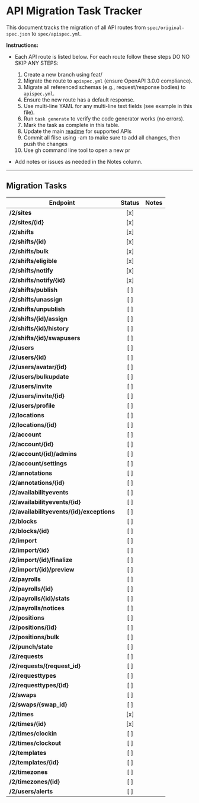 # API Migration Task Tracker

This document tracks the migration of all API routes from `spec/original-spec.json` to `spec/apispec.yml`.

**Instructions:**

- Each API route is listed below. For each route follow these steps DO NO SKIP ANY STEPS:

  1. Create a new branch using feat/<apislug>
  2. Migrate the route to `apispec.yml` (ensure OpenAPI 3.0.0 compliance).
  3. Migrate all referenced schemas (e.g., request/response bodies) to `apispec.yml`.
  4. Ensure the new route has a default response.
  5. Use multi-line YAML for any multi-line text fields (see example in this file).
  6. Run `task generate` to verify the code generator works (no errors).
  7. Mark the task as complete in this table.
  8. Update the main [readme](README.md) for supported APIs
  9. Commit all filse using -am to make sure to add all changes, then push the changes
  10. Use gh command line tool to open a new pr

- Add notes or issues as needed in the Notes column.

---

## Migration Tasks

| Endpoint                                  | Status | Notes |
| ----------------------------------------- | :----: | ----- |
| **/2/sites**                              |  [x]   |       |
| **/2/sites/{id}**                         |  [x]   |       |
| **/2/shifts**                             |  [x]   |       |
| **/2/shifts/{id}**                        |  [x]   |       |
| **/2/shifts/bulk**                        |  [x]   |       |
| **/2/shifts/eligible**                    |  [x]   |       |
| **/2/shifts/notify**                      |  [x]   |       |
| **/2/shifts/notify/{id}**                 |  [x]   |       |
| **/2/shifts/publish**                     |  [ ]   |       |
| **/2/shifts/unassign**                    |  [ ]   |       |
| **/2/shifts/unpublish**                   |  [ ]   |       |
| **/2/shifts/{id}/assign**                 |  [ ]   |       |
| **/2/shifts/{id}/history**                |  [ ]   |       |
| **/2/shifts/{id}/swapusers**              |  [ ]   |       |
| **/2/users**                              |  [ ]   |       |
| **/2/users/{id}**                         |  [ ]   |       |
| **/2/users/avatar/{id}**                  |  [ ]   |       |
| **/2/users/bulkupdate**                   |  [ ]   |       |
| **/2/users/invite**                       |  [ ]   |       |
| **/2/users/invite/{id}**                  |  [ ]   |       |
| **/2/users/profile**                      |  [ ]   |       |
| **/2/locations**                          |  [ ]   |       |
| **/2/locations/{id}**                     |  [ ]   |       |
| **/2/account**                            |  [ ]   |       |
| **/2/account/{id}**                       |  [ ]   |       |
| **/2/account/{id}/admins**                |  [ ]   |       |
| **/2/account/settings**                   |  [ ]   |       |
| **/2/annotations**                        |  [ ]   |       |
| **/2/annotations/{id}**                   |  [ ]   |       |
| **/2/availabilityevents**                 |  [ ]   |       |
| **/2/availabilityevents/{id}**            |  [ ]   |       |
| **/2/availabilityevents/{id}/exceptions** |  [ ]   |       |
| **/2/blocks**                             |  [ ]   |       |
| **/2/blocks/{id}**                        |  [ ]   |       |
| **/2/import**                             |  [ ]   |       |
| **/2/import/{id}**                        |  [ ]   |       |
| **/2/import/{id}/finalize**               |  [ ]   |       |
| **/2/import/{id}/preview**                |  [ ]   |       |
| **/2/payrolls**                           |  [ ]   |       |
| **/2/payrolls/{id}**                      |  [ ]   |       |
| **/2/payrolls/{id}/stats**                |  [ ]   |       |
| **/2/payrolls/notices**                   |  [ ]   |       |
| **/2/positions**                          |  [ ]   |       |
| **/2/positions/{id}**                     |  [ ]   |       |
| **/2/positions/bulk**                     |  [ ]   |       |
| **/2/punch/state**                        |  [ ]   |       |
| **/2/requests**                           |  [ ]   |       |
| **/2/requests/{request_id}**              |  [ ]   |       |
| **/2/requesttypes**                       |  [ ]   |       |
| **/2/requesttypes/{id}**                  |  [ ]   |       |
| **/2/swaps**                              |  [ ]   |       |
| **/2/swaps/{swap_id}**                    |  [ ]   |       |
| **/2/times**                              |  [x]   |       |
| **/2/times/{id}**                         |  [x]   |       |
| **/2/times/clockin**                      |  [ ]   |       |
| **/2/times/clockout**                     |  [ ]   |       |
| **/2/templates**                          |  [ ]   |       |
| **/2/templates/{id}**                     |  [ ]   |       |
| **/2/timezones**                          |  [ ]   |       |
| **/2/timezones/{id}**                     |  [ ]   |       |
| **/2/users/alerts**                       |  [ ]   |       |
